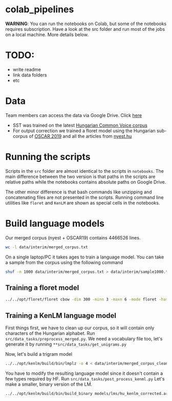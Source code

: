 # colab_pipelines
**WARNING**: You can run the notebooks on Colab, but
some of the notebooks requires subscription. Have a look
at the src folder and run most of the jobs on a local machine.
More details below.

# TODO:
+ write readme
+ link data folders
+ etc

# Data
Team members can access the data via Google Drive. Click [here](https://drive.google.com/drive/folders/1R4AFvTP91Lb5xxp5u1y6HWkA5xhgm7Ai?usp=share_link)
+ SST was trained on the latest [Hungarian Common Voice corpus](https://commonvoice.mozilla.org/)
+ For output correction we trained a floret model using the Hungarian sub-corpus of [OSCAR 2019](https://oscar-project.org/post/oscar-2019/) and 
all the articles from [nyest.hu](https://www.nyest.hu/)

# Running the scripts
Scripts in the ```src``` folder are almost identical to the scripts in ```notebooks```.
The main difference between the two version is that paths in the scripts are relative paths
while the notebooks contains absolute paths on Google Drive.

The other minor difference is that bash commands like unzipping and concatenating files are not
presented in the scripts. Running command line utilities like ```floret``` and ```KenLM``` are
shown as special cells in the notebooks.

# Build language models
Our merged corpus (nyest + OSCAR19) contains 4466526 lines. 
```bash
wc -l data/interim/merged_corpus.txt
```
On a single laptop/PC it
takes ages to train a language model. You can take a sample from the corpus using
the following command
```bash
shuf -n 1000 data/interim/merged_corpus.txt > data/interim/sample1000.txt
```

## Training a floret model
```bash
../../opt/floret/floret cbow -dim 300 -minn 3 -maxn 6 -mode floret -hashCount 4 -bucket 50000 -input data/interim/merged_corpus.txt -output models/lms/hufloret_
```

## Training a KenLM language model
First things first, we have to clean up our corpus, so it will
contain only characters of the Hungarian alphabet.
Run `src/data_tasks/preprocess_merged.py`. We need a vocabulary
file too, let's generate it by running `**src/data_tasks/get_unigrams.py`

Now, let's build a trigram model
```bash
../../opt/kenlm/build/bin/lmplz -o 4 < data/interim/merged_corpus_cleaned.txt > models/lms/hu_kenlm.arpa
```
You have to modify the resulting language model since it doesn't contain a few types required by HF.
Run `src/data_tasks/post_process_kenml.py`
Let's make a smaller, binary version of the LM.
```bash
../../opt/kenlm/build/bin/build_binary models/lms/hu_kenlm_corrected.arpa models/lms/hu_kenlm.binary
```
